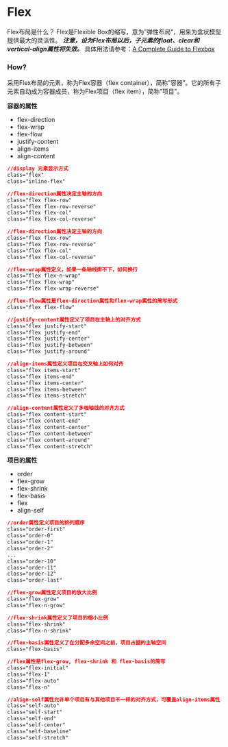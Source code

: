 # Flex
Flex布局是什么？
Flex是Flexible Box的缩写，意为”弹性布局”，用来为盒状模型提供最大的灵活性。
***注意，设为Flex布局以后，子元素的float、clear和vertical-align属性将失效。***
具体用法请参考：[A Complete Guide to Flexbox](https://css-tricks.com/snippets/css/a-guide-to-flexbox/)

### How?
采用Flex布局的元素，称为Flex容器（flex container），简称”容器”。它的所有子元素自动成为容器成员，称为Flex项目（flex item），简称”项目”。 

**容器的属性**
* flex-direction
* flex-wrap
* flex-flow
* justify-content
* align-items
* align-content

```css
//display 元素显示方式
class="flex"
class="inline-flex"
```
```css
//flex-direction属性决定主轴的方向
class="flex flex-row"
class="flex flex-row-reverse"
class="flex flex-col"
class="flex flex-col-reverse"
```
```css
//flex-direction属性决定主轴的方向
class="flex flex-row"
class="flex flex-row-reverse"
class="flex flex-col"
class="flex flex-col-reverse"
```
```css
//flex-wrap属性定义，如果一条轴线排不下，如何换行
class="flex flex-n-wrap"
class="flex flex-wrap"
class="flex flex-wrap-reverse"
```
```css
//flex-flow属性是flex-direction属性和flex-wrap属性的简写形式
class="flex flex-flow"
```
```css
//justify-content属性定义了项目在主轴上的对齐方式
class="flex justify-start"
class="flex justify-end"
class="flex justify-center"
class="flex justify-between"
class="flex justify-around"
```
```css
//align-items属性定义项目在交叉轴上如何对齐
class="flex items-start"
class="flex items-end"
class="flex items-center"
class="flex items-between"
class="flex items-stretch"
```
```css
//align-content属性定义了多根轴线的对齐方式
class="flex content-start"
class="flex content-end"
class="flex content-center"
class="flex content-between"
class="flex content-around"
class="flex content-stretch"
```


**项目的属性**
* order
* flex-grow
* flex-shrink
* flex-basis
* flex
* align-self

```css
//order属性定义项目的排列顺序
class="order-first"
class="order-0"
class="order-1"
class="order-2"
...
class="order-10"
class="order-11"
class="order-12"
class="order-last"
```
```css
//flex-grow属性定义项目的放大比例
class="flex-grow"
class="flex-n-grow"
```
```css
//flex-shrink属性定义了项目的缩小比例
class="flex-shrink"
class="flex-n-shrink"
```
```css
//flex-basis属性定义了在分配多余空间之前，项目占据的主轴空间
class="flex-basis"
```
```css
//flex属性是flex-grow, flex-shrink 和 flex-basis的简写
class="flex-initial"
class="flex-1"
class="flex-auto"
class="flex-n"
```
```css
//align-self属性允许单个项目有与其他项目不一样的对齐方式，可覆盖align-items属性
class="self-auto"
class="self-start"
class="self-end"
class="self-center"
class="self-baseline"
class="self-stretch"
```